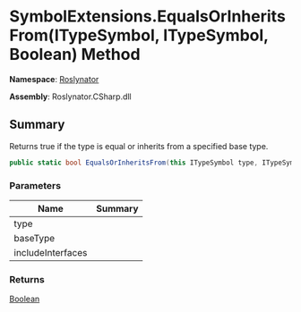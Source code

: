 # SymbolExtensions\.EqualsOrInheritsFrom\(ITypeSymbol, ITypeSymbol, Boolean\) Method

**Namespace**: [Roslynator](../../README.md)

**Assembly**: Roslynator\.CSharp\.dll

## Summary

Returns true if the type is equal or inherits from a specified base type\.

```csharp
public static bool EqualsOrInheritsFrom(this ITypeSymbol type, ITypeSymbol baseType, bool includeInterfaces = false)
```

### Parameters

| Name | Summary |
| ---- | ------- |
| type | |
| baseType | |
| includeInterfaces | |

### Returns

[Boolean](https://docs.microsoft.com/en-us/dotnet/api/system.boolean)

